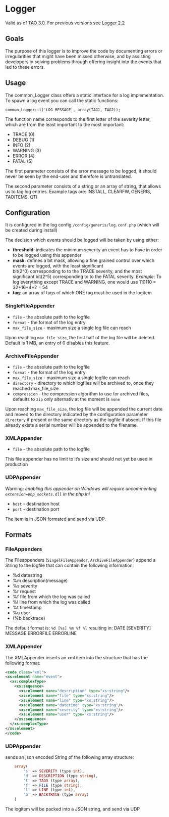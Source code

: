 <!--
parent: 'Documentation for core components'
created_at: '2011-12-09 18:22:35'
authors:
    - 'Joel Bout'
tags:
    - 'Documentation for core components'
-->

# Logger

Valid as of [TAO 3.0](/articles/tag/tao-30). For previous versions see [Logger 2.2](../logger/logger-2-2.md)



## Goals

The purpose of this logger is to improve the code by documenting errors or irregularities that might have been missed otherwise, and by assisting developers in solving problems through offering insight into the events that led
to these errors.

## Usage

The common_Logger class offers a static interface for a log implementation. To spawn a log event you can call the static functions:

    common_Logger::t('LOG MESSAGE', array(TAG1, TAG2));

The function name corresponds to the first letter of the severity letter, which are from the least important to the most important:

-   TRACE (0)
-   DEBUG (1)
-   INFO (2)
-   WARNING (3)
-   ERROR (4)
-   FATAL (5)

The first parameter consists of the error message to be logged, it should never be seen by the end-user and therefore is untranslated.

The second parameter consists of a string or an array of string, that allows us to tag log entries. Example tags are: INSTALL, CLEARFW, GENERIS, TAOITEMS, QTI

## Configuration

It is configured in the log config `/config/generis/log.conf.php` (which will be created during install)

The decision which events should be logged will be taken by using either:

-   **threshold**: indicates the minimum severity an event has to have in order to be logged using this appender
-   **mask**: defines a bit mask, allowing a fine grained control over which events are logged, with the least significant\
    bit(2\^0) corresponding to to the TRACE severity, and the most significant bit(2\^5) corresponding to to the FATAL severity.
    *Example*: To log everything except TRACE and WARNING, one would use 110110 = 32+16+4+2 = 54
-   **tag**: an array of tags of which ONE tag must be used in the logitem

### SingleFileAppender

- `file` - the absolute path to the logfile
- `format` - the format of the log entry
- `max_file_size` - maximum size a single log file can reach

Upon reaching `max_file_size`, the first half of the log file will be deleted. Default is 1 MB, an entry of 0 disables this feature.

### ArchiveFileAppender

- `file` - the absolute path to the logfile
- `format` - the format of the log entry
- `max_file_size` - maximum size a single logfile can reach
- `directory` - directory to which logfiles will be archived to, once they reached max_file_size
- `compression` - the compression algorithm to use for archived files, defaults to `zip` only alternativ at the moment is `none`

Upon reaching `max_file_size`, the log file will be appended the current date and moved to the directory indicated by
the configuration parameter `directory` if present or the same directory as the logfile if absent. If this file already exists
a serial number will be appended to the filename.

### XMLAppender

- `file` - the absolute path to the logfile

This file appender has no limit to it’s size and should not yet be used in production

### UDPAppender

Warning: *enabling this appender on Windows will require uncommenting `extension=php_sockets.dll` in the php.ini*

- `host` - destination host
- `port` - destination port

The item is in JSON formated and send via UDP.


## Formats

### FileAppenders

The Fileappenders (`SingelFileAppender`, `ArchiveFileAppender`) append a String to the logfile that can contain the following information:

- %d datestring
- %m description(message)
- %s severity
- %r request
- %f file from which the log was called
- %l line from which the log was called
- %t timestamp
- %u user
- (%b backtrace)

The default format is: `%d [%s] %m %f %l`
resulting in: DATE [SEVERITY] MESSAGE ERRORFILE ERRORLINE

### XMLAppender

The XMLAppender inserts an xml item into the structure that has the following format:

```xml
<code class="xml">
<xs:element name="event">
  <xs:complexType>
    <xs:sequence>
      <xs:element name="description" type="xs:string"/>
      <xs:element name="file" type="xs:string"/>
      <xs:element name="line" type="xs:string"/>
      <xs:element name="datetime" type="xs:string"/>
      <xs:element name="severity" type="xs:string"/>
      <xs:element name="user" type="xs:string"/>
    </xs:sequence>
  </xs:complexType>
</xs:element>
</code>
```

### UDPAppender

sends an json encoded String of the following array structure:

```php
    array(
        's' => SEVERITY (type int),
        'd' => DESCRIPTION (type string),
        't' => TAGS (type array),
        'f' => FILE (type string),
        'l' => LINE (type int),
        'b' => BACKTRACE (type array)
    )
```

The logitem will be packed into a JSON string, and send via UDP


